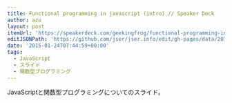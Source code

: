 ```yaml
---
title: Functional programming in javascript (intro) // Speaker Deck
author: azu
layout: post
itemUrl: 'https://speakerdeck.com/geekingfrog/functional-programming-in-javascript-intro'
editJSONPath: 'https://github.com/jser/jser.info/edit/gh-pages/data/2015/01/index.json'
date: '2015-01-24T07:44:59+00:00'
tags:
  - JavaScript
  - スライド
  - 関数型プログラミング
---
```

JavaScriptと関数型プログラミングについてのスライド。

